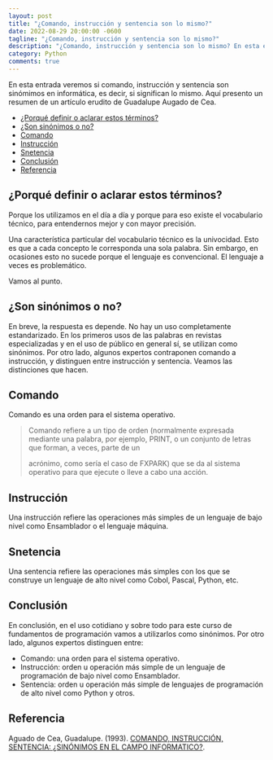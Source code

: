 ```yaml
---
layout: post
title: "¿Comando, instrucción y sentencia son lo mismo?"
date: 2022-08-29 20:00:00 -0600
tagline: "¿Comando, instrucción y sentencia son lo mismo?"
description: "¿Comando, instrucción y sentencia son lo mismo? En esta entrada veremos si estos conceptos son sinónimos"
category: Python
comments: true
---
```


En esta entrada veremos si comando, instrucción y sentencia son sinómimos en informática, es decir, si significan lo mismo. Aquí presento un resumen de un artículo erudito de Guadalupe Augado de Cea.  

- [¿Porqué definir o aclarar estos términos?](#porqué-definir-o-aclarar-estos-términos)
- [¿Son sinónimos o no?](#son-sinónimos-o-no)
- [Comando](#comando)
- [Instrucción](#instrucción)
- [Snetencia](#snetencia)
- [Conclusión](#conclusión)
- [Referencia](#referencia)

## ¿Porqué definir o aclarar estos términos?  

Porque los utilizamos en el día a día y porque para eso existe el vocabulario técnico, para entendernos mejor y con mayor precisión.  

Una característica particular del vocabulario técnico es la univocidad. Esto es que a cada concepto le corresponda una sola palabra. Sin embargo, en ocasiones esto no sucede porque el lenguaje es convencional. El lenguaje a veces es problemático.  

Vamos al punto.

## ¿Son sinónimos o no?  

En breve, la respuesta es depende. No hay un uso completamente estandarizado. En los primeros usos de las palabras en revistas especializadas y en el uso de público en general sí, se utilizan como sinónimos. Por otro lado, algunos expertos contraponen comando a instrucción, y distinguen entre instrucción y sentencia. Veamos las distinciones que hacen.

## Comando  

Comando es una orden para el sistema operativo.

> Comando refiere a un tipo de orden (normalmente expresada mediante una palabra, por ejemplo, PRINT, o un conjunto de letras que forman, a veces, parte de un
>
> acrónimo, como sería el caso de FXPARK) que se da al sistema operativo para que ejecute o lleve a cabo una acción.

## Instrucción  

Una instrucción refiere las operaciones más simples de un lenguaje de bajo nivel como Ensamblador o el lenguaje máquina.  

## Snetencia  

Una sentencia refiere las operaciones más simples con los que se construye un lenguaje de alto nivel como Cobol, Pascal, Python, etc.  

## Conclusión  

En conclusión, en el uso cotidiano y sobre todo para este curso de fundamentos de programación vamos a utilizarlos como sinónimos. Por otro lado, algunos expertos distinguen entre:

- Comando: una orden para el sistema operativo.
- Instrucción: orden u operación más simple de un lenguaje de programación de bajo nivel como Ensamblador.
- Sentencia: orden u operación más simple de lenguajes de programación de alto nivel como Python y otros.

## Referencia  

Aguado de Cea, Guadalupe. (1993). [COMANDO, INSTRUCCIÓN, SENTENCIA: ¿SINÓNIMOS EN EL CAMPO INFORMATICO?](https://cvc.cervantes.es/lengua/iulmyt/pdf/encuentros_iii/15_aguado.pdf).
